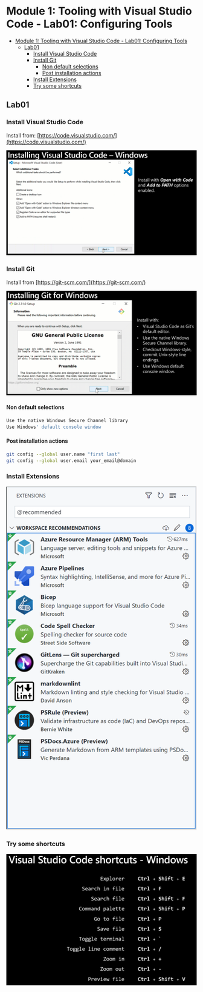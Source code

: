 # Module 1: Tooling with Visual Studio Code - Lab01: Configuring Tools

- [Module 1: Tooling with Visual Studio Code - Lab01: Configuring Tools](#module-1-tooling-with-visual-studio-code---lab01-configuring-tools)
  - [Lab01](#lab01)
    - [Install Visual Studio Code](#install-visual-studio-code)
    - [Install Git](#install-git)
      - [Non default selections](#non-default-selections)
      - [Post installation actions](#post-installation-actions)
    - [Install Extensions](#install-extensions)
    - [Try some shortcuts](#try-some-shortcuts)

## Lab01

### Install Visual Studio Code

Install from:
[https://code.visualstudio.com/](https://code.visualstudio.com/)

![Installing VSCode](../../../../images/VSCode.png)

### Install Git

Install from
[https://git-scm.com/](https://git-scm.com/)

![Installing git](../../../../images/git.png)

#### Non default selections

```bash
Use the native Windows Secure Channel library
Use Windows' default console window
```

#### Post installation actions

```bash
git config --global user.name "first last"
git config --global user.email your_email@domain
```

### Install Extensions

![Installing Extensions](../../../../images/extensions.png)

### Try some shortcuts

![VSCode Shortcuts](../../../../images/shortcuts.png)
